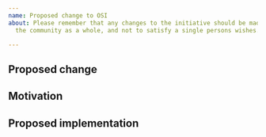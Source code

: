 ```yaml
---
name: Proposed change to OSI
about: Please remember that any changes to the initiative should be made to improve
  the community as a whole, and not to satisfy a single persons wishes.

---
```


## Proposed change

## Motivation

## Proposed implementation
